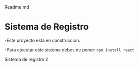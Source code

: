 Readme.md

<h1>Sistema de Registro </h1>
-Este proyecto esta en construccion.

-Para ejecutar este sistema debes de poner:
```npn install react```


Sistema de registro 2

